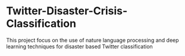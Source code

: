 # Twitter-Disaster-Crisis-Classification
This project focus on the use of nature language processing and deep learning techniques for disaster based Twitter classification
